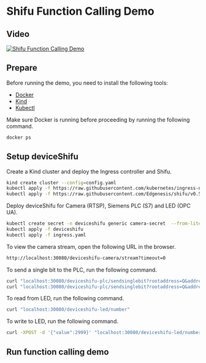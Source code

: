 # Shifu Function Calling Demo

## Video

[![Shifu Function Calling Demo](https://img.youtube.com/vi/wWAQqhLwn8Y/0.jpg)](https://www.youtube.com/watch?v=wWAQqhLwn8Y)


## Prepare

Before running the demo, you need to install the following tools:
- [Docker](https://docs.docker.com/get-docker/)
- [Kind](https://kind.sigs.k8s.io/docs/user/quick-start/)
- [Kubectl](https://kubernetes.io/docs/tasks/tools/install-kubectl/)

Make sure Docker is running before proceeding by running the following command.

```bash
docker ps
```

## Setup deviceShifu

Create a Kind cluster and deploy the Ingress controller and Shifu.

```bash
kind create cluster --config=config.yaml
kubectl apply -f https://raw.githubusercontent.com/kubernetes/ingress-nginx/main/deploy/static/provider/kind/deploy.yaml
kubectl apply -f https://raw.githubusercontent.com/Edgenesis/shifu/v0.52.0/pkg/k8s/crd/install/shifu_install.yml
```

Deploy deviceShifu for Camera (RTSP), Siemens PLC (S7) and LED (OPC UA).

```bash
kubectl create secret -n deviceshifu generic camera-secret  --from-literal=IP_CAMERA_PASSWORD={CAMERA_PASSWORD}
kubectl apply -f deviceshifu
kubectl apply -f ingress.yaml
```

To view the camera stream, open the following URL in the browser.

```bash
http://localhost:30080/deviceshifu-camera/stream?timeout=0
```

To send a single bit to the PLC, run the following command.

```bash
curl "localhost:30080/deviceshifu-plc/sendsinglebit?rootaddress=Q&address=0&start=0&digit=1&value=0"; echo
curl "localhost:30080/deviceshifu-plc/sendsinglebit?rootaddress=Q&address=0&start=0&digit=1&value=1"; echo
```

To read from LED, run the following command.

```bash
curl "localhost:30080/deviceshifu-led/number"
``` 

To write to LED, run the following command.

```bash
curl -XPOST -d '{"value":2999}' "localhost:30080/deviceshifu-led/number"
```

## Run function calling demo
